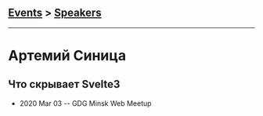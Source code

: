 ## [Events](../README.md) > [Speakers](../speakers.md)
---

# Артемий Синица

## Что скрывает Svelte3
- 2020 Mar 03 -- GDG Minsk Web Meetup    
